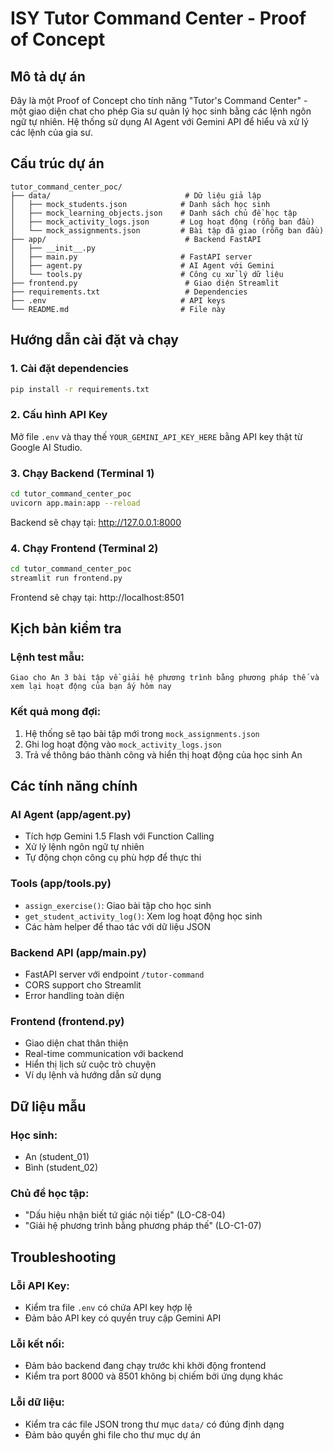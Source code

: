 # ISY Tutor Command Center - Proof of Concept

## Mô tả dự án
Đây là một Proof of Concept cho tính năng "Tutor's Command Center" - một giao diện chat cho phép Gia sư quản lý học sinh bằng các lệnh ngôn ngữ tự nhiên. Hệ thống sử dụng AI Agent với Gemini API để hiểu và xử lý các lệnh của gia sư.

## Cấu trúc dự án
```
tutor_command_center_poc/
├── data/                              # Dữ liệu giả lập
│   ├── mock_students.json            # Danh sách học sinh
│   ├── mock_learning_objects.json    # Danh sách chủ đề học tập
│   ├── mock_activity_logs.json       # Log hoạt động (rỗng ban đầu)
│   └── mock_assignments.json         # Bài tập đã giao (rỗng ban đầu)
├── app/                               # Backend FastAPI
│   ├── __init__.py
│   ├── main.py                       # FastAPI server
│   ├── agent.py                      # AI Agent với Gemini
│   └── tools.py                      # Công cụ xử lý dữ liệu
├── frontend.py                        # Giao diện Streamlit
├── requirements.txt                   # Dependencies
├── .env                              # API keys
└── README.md                         # File này
```

## Hướng dẫn cài đặt và chạy

### 1. Cài đặt dependencies
```bash
pip install -r requirements.txt
```

### 2. Cấu hình API Key
Mở file `.env` và thay thế `YOUR_GEMINI_API_KEY_HERE` bằng API key thật từ Google AI Studio.

### 3. Chạy Backend (Terminal 1)
```bash
cd tutor_command_center_poc
uvicorn app.main:app --reload
```
Backend sẽ chạy tại: http://127.0.0.1:8000

### 4. Chạy Frontend (Terminal 2)
```bash
cd tutor_command_center_poc
streamlit run frontend.py
```
Frontend sẽ chạy tại: http://localhost:8501

## Kịch bản kiểm tra

### Lệnh test mẫu:
```
Giao cho An 3 bài tập về giải hệ phương trình bằng phương pháp thế và xem lại hoạt động của bạn ấy hôm nay
```

### Kết quả mong đợi:
1. Hệ thống sẽ tạo bài tập mới trong `mock_assignments.json`
2. Ghi log hoạt động vào `mock_activity_logs.json`
3. Trả về thông báo thành công và hiển thị hoạt động của học sinh An

## Các tính năng chính

### AI Agent (app/agent.py)
- Tích hợp Gemini 1.5 Flash với Function Calling
- Xử lý lệnh ngôn ngữ tự nhiên
- Tự động chọn công cụ phù hợp để thực thi

### Tools (app/tools.py)
- `assign_exercise()`: Giao bài tập cho học sinh
- `get_student_activity_log()`: Xem log hoạt động học sinh
- Các hàm helper để thao tác với dữ liệu JSON

### Backend API (app/main.py)
- FastAPI server với endpoint `/tutor-command`
- CORS support cho Streamlit
- Error handling toàn diện

### Frontend (frontend.py)
- Giao diện chat thân thiện
- Real-time communication với backend
- Hiển thị lịch sử cuộc trò chuyện
- Ví dụ lệnh và hướng dẫn sử dụng

## Dữ liệu mẫu

### Học sinh:
- An (student_01)
- Bình (student_02)

### Chủ đề học tập:
- "Dấu hiệu nhận biết tứ giác nội tiếp" (LO-C8-04)
- "Giải hệ phương trình bằng phương pháp thế" (LO-C1-07)

## Troubleshooting

### Lỗi API Key:
- Kiểm tra file `.env` có chứa API key hợp lệ
- Đảm bảo API key có quyền truy cập Gemini API

### Lỗi kết nối:
- Đảm bảo backend đang chạy trước khi khởi động frontend
- Kiểm tra port 8000 và 8501 không bị chiếm bởi ứng dụng khác

### Lỗi dữ liệu:
- Kiểm tra các file JSON trong thư mục `data/` có đúng định dạng
- Đảm bảo quyền ghi file cho thư mục dự án